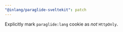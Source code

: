 ```yaml
---
"@inlang/paraglide-sveltekit": patch
---
```


Explicitly mark `paraglide:lang` cookie as _not_ `HttpOnly`.

